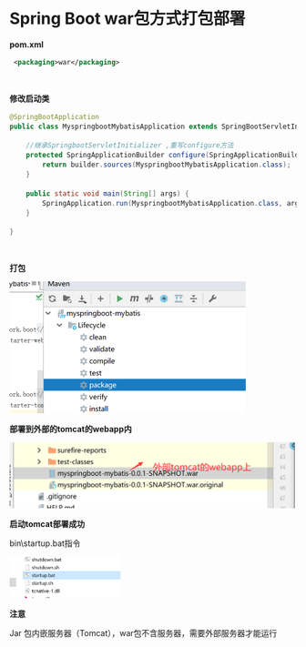 # Spring Boot  war包方式打包部署

**pom.xml**

```xml
 <packaging>war</packaging>
```

<br>



**修改启动类**

```java
@SpringBootApplication
public class MyspringbootMybatisApplication extends SpringBootServletInitializer {

    //继承SpringbootServletInitializer ,重写configure方法
    protected SpringApplicationBuilder configure(SpringApplicationBuilder builder) {
        return builder.sources(MyspringbootMybatisApplication.class);
    }

    public static void main(String[] args) {
        SpringApplication.run(MyspringbootMybatisApplication.class, args);
    }

}

```

<br>

**打包**

<img src="../img/image-20200629195527399.png" alt="image-20200629195527399" style="zoom:50%;" />



<br>



**部署到外部的tomcat的webapp内**

<img src="../img/image-20200629195656565.png" alt="image-20200629195656565" style="zoom:50%;" />



<br>

**启动tomcat部署成功**

bin\startup.bat指令

<img src="../img/image-20200629195757542.png" alt="image-20200629195757542" style="zoom:33%;" />



<br>

**注意**

Jar 包内嵌服务器（Tomcat），war包不含服务器，需要外部服务器才能运行



<br><br>

<br>